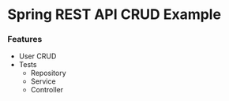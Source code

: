 # Spring REST API CRUD Example

### Features

- User CRUD
- Tests
  - Repository
  - Service
  - Controller
